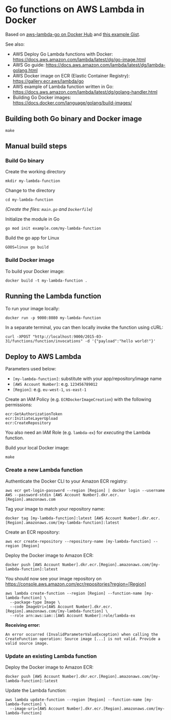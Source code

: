 # Go functions on AWS Lambda in Docker

Based on [aws-lambda-go on Docker Hub](https://hub.docker.com/r/amazon/aws-lambda-go) and [this example Gist](https://gist.github.com/josephspurrier/05b9126279703a81122cba198df50d6f).

See also:

- AWS Deploy Go Lambda functions with Docker: https://docs.aws.amazon.com/lambda/latest/dg/go-image.html
- AWS Go guide: https://docs.aws.amazon.com/lambda/latest/dg/lambda-golang.html
- AWS Docker image on ECR (Elastic Container Registry): https://gallery.ecr.aws/lambda/go
- AWS example of Lambda function written in Go: https://docs.aws.amazon.com/lambda/latest/dg/golang-handler.html
- Building Go Docker images: https://docs.docker.com/language/golang/build-images/


## Building both Go binary and Docker image

    make


## Manual build steps

### Build Go binary

Create the working directory

    mkdir my-lambda-function

Change to the directory

    cd my-lambda-function

_(Create the files: `main.go` and `Dockerfile`)_

Initialize the module in Go

    go mod init example.com/my-lambda-function

Build the go app for Linux

    GOOS=linux go build

### Build Docker image

To build your Docker image:

    docker build -t my-lambda-function .


## Running the Lambda function

To run your image locally:

    docker run -p 9000:8080 my-lambda-function

In a separate terminal, you can then locally invoke the function using cURL:

    curl -XPOST "http://localhost:9000/2015-03-31/functions/function/invocations" -d '{"payload":"hello world!"}'


## Deploy to AWS Lambda

Parameters used below:

- `[my-lambda-function]`: substitute with your app/repository/image name
- `[AWS Account Number]`: e.g. `123456789012`
- `[Region]`: e.g. `eu-west-1`, `us-east-1`

Create an IAM Policy (e.g. `ECRDockerImageCreation`) with the following permissions:

    ecr:GetAuthorizationToken
    ecr:InitiateLayerUpload
    ecr:CreateRepository

You also need an IAM Role (e.g. `lambda-ex`) for _executing_ the Lambda function.

Build your local Docker image:

    make

### Create a new Lambda function

Authenticate the Docker CLI to your Amazon ECR registry:

    aws ecr get-login-password --region [Region] | docker login --username AWS --password-stdin [AWS Account Number].dkr.ecr.[Region].amazonaws.com

Tag your image to match your repository name:

    docker tag [my-lambda-function]:latest [AWS Account Number].dkr.ecr.[Region].amazonaws.com/[my-lambda-function]:latest

Create an ECR repository:

    aws ecr create-repository --repository-name [my-lambda-function] --region [Region]

Deploy the Docker image to Amazon ECR:

    docker push [AWS Account Number].dkr.ecr.[Region].amazonaws.com/[my-lambda-function]:latest

You should now see your image repository on https://console.aws.amazon.com/ecr/repositories?region=[Region]

    aws lambda create-function --region [Region] --function-name [my-lambda-function] \
      --package-type Image \
      --code ImageUri=[AWS Account Number].dkr.ecr.[Region].amazonaws.com/[my-lambda-function] \
      --role arn:aws:iam::[AWS Account Number]:role/lambda-ex

**Receiving error:**

    An error occurred (InvalidParameterValueException) when calling the CreateFunction operation: Source image [...] is not valid. Provide a valid source image.

### Update an existing Lambda function

Deploy the Docker image to Amazon ECR:

    docker push [AWS Account Number].dkr.ecr.[Region].amazonaws.com/[my-lambda-function]:latest

Update the Lambda function:

    aws lambda update-function --region [Region] --function-name [my-lambda-function] \
      --image-uri=[AWS Account Number].dkr.ecr.[Region].amazonaws.com/[my-lambda-function]
